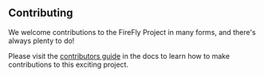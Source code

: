 ## Contributing

We welcome contributions to the FireFly Project in many forms, and
there's always plenty to do!

Please visit the
[contributors guide](https://hyperledger.github.io/firefly/latest/contributors/index) in the
docs to learn how to make contributions to this exciting project.
